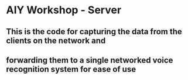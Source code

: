 # AIY Workshop - Server

##	This is the code for capturing the data from the clients on the network and
##	forwarding them to a single networked voice recognition system for ease of use
